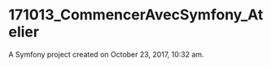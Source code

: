 171013_CommencerAvecSymfony_Atelier
===================================

A Symfony project created on October 23, 2017, 10:32 am.
